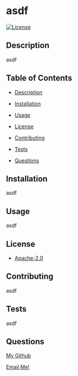 
  # asdf

  [![License](https://img.shields.io/badge/License-Apache%202.0-blue.svg)](https://opensource.org/licenses/Apache-2.0)
        

  ## Description
  asdf

  ## Table of Contents

  - [Description](#description)

  - [Installation](#installation)

  - [Usage](#usage)

  - [License](#license)

  - [Contributing](#contributing)

  - [Tests](#tests)

  - [Questions](#questions)


  ## Installation
  asdf

  ## Usage
  asdf

  ## License
  - [Apache-2.0](https://opensource.org/licenses/Apache-2.0)

  ## Contributing
  asdf

  ## Tests
  asdf

  ## Questions
  [My Github](https://github.com/asdf)

  [Email Me!](mailto:asdf)
